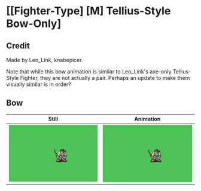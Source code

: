# [\[Fighter-Type\] \[M\] Tellius-Style Bow-Only]

## Credit

Made by Leo_Link, knabepicer.

Note that while this bow animation is similar to Leo_Link's axe-only Tellius-Style Fighter, they are not actually a pair. Perhaps an update to make them visually similar is in order?

## Bow

| Still | Animation |
| :---: | :-------: |
| ![Bow still](./Bow_000.png) | ![Bow animation](./Bow.gif) |
